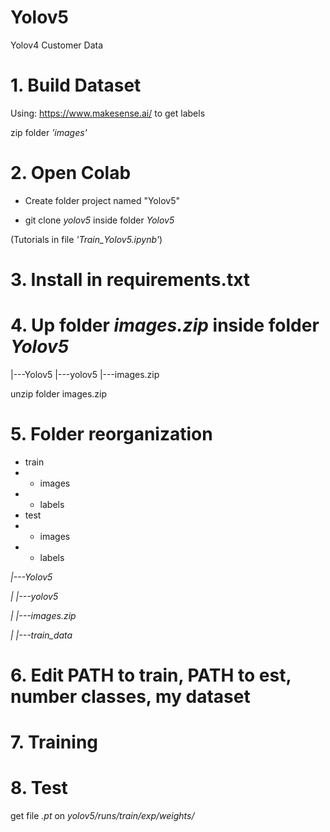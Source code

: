 # Yolov5
Yolov4 Customer Data

# 1. Build Dataset
Using: https://www.makesense.ai/ to get labels

zip folder *'images'*
# 2. Open Colab
- Create folder project named "Yolov5"

- git clone *yolov5* inside folder *Yolov5*

(Tutorials in file *'Train_Yolov5.ipynb'*)

# 3. Install in requirements.txt
# 4. Up folder *images.zip* inside folder *Yolov5*
|---Yolov5
    |---yolov5
    |---images.zip

unzip folder images.zip

# 5. Folder reorganization

* train
*    - images
*    - labels
* test
*    - images
*    - labels

*|---Yolov5*

*|   |---yolov5*

*|   |---images.zip*

*|   |---train_data*

# 6. Edit PATH to train, PATH to est, number classes, my dataset
# 7. Training
# 8. Test
get file *.pt* on *yolov5/runs/train/exp/weights/*
